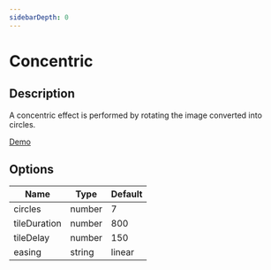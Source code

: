 ```yaml
---
sidebarDepth: 0
---
```


# Concentric

## Description

A concentric effect is performed by rotating the image converted into circles.

[Demo](../../../demos/transitions/concentric)

## Options

| Name | Type | Default |
|------|------|---------|
| circles | number | 7 |
| tileDuration | number | 800 |
| tileDelay | number | 150 |
| easing | string | linear |
